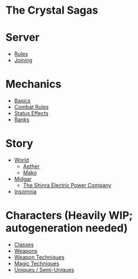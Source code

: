 # The Crystal Sagas

# Server

- [Rules](./server/rules.md)
- [Joining]()

# Mechanics

- [Basics](./mechanics/basics.md)
- [Combat Rules](./mechanics/combat_rules.md)
- [Status Effects](./mechanics/status_effects.md)
- [Ranks](./mechanics/ranks.md)

# Story

- [World](./story/world/SUMMARY.md)
    - [Aether](./story/world/aether.md)
    - [Mako](./story/world/mako.md)
- [Midgar](./story/midgar/SUMMARY.md)
    - [The Shinra Electric Power Company](./story/midgar/shinra.md)
- [Insomnia](./story/insomnia/SUMMARY.md)

# Characters (Heavily WIP; autogeneration needed)

- [Classes]()
- [Weapons]()
- [Weapon Techniques]()
- [Magic Techniques]()
- [Uniques / Semi-Uniques]()
